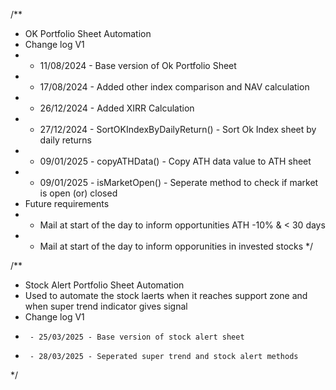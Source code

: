 /** 
  * OK Portfolio Sheet Automation
  *  Change log V1
  *    - 11/08/2024 - Base version of Ok Portfolio Sheet 
  *    - 17/08/2024 - Added other index comparison and NAV calculation
  *    - 26/12/2024 - Added XIRR Calculation
  *    - 27/12/2024 - SortOKIndexByDailyReturn() - Sort Ok Index sheet by daily returns
  *    - 09/01/2025 - copyATHData() - Copy ATH data value to ATH sheet
  *    - 09/01/2025 - isMarketOpen() - Seperate method to check if market is open (or) closed
  *  Future requirements
  *    - Mail at start of the day to inform opportunities ATH -10% & < 30 days
  *    - Mail at start of the day to inform opporunities in invested stocks
  */

/** 
 * Stock Alert Portfolio Sheet Automation
 * Used to automate the stock laerts when it reaches support zone and when super trend indicator gives signal
 * Change log V1
 *      - 25/03/2025 - Base version of stock alert sheet
 *      - 28/03/2025 - Seperated super trend and stock alert methods
 */
